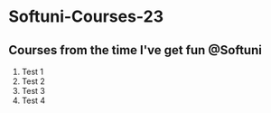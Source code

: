 # Softuni-Courses-23
## Courses from the time I've get fun @Softuni
1. Test 1
1. Test 2
1. Test 3
1. Test 4
